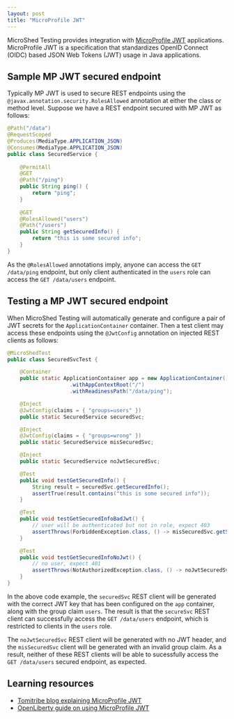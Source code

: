 ```yaml
---
layout: post
title: "MicroProfile JWT"
---
```


MicroShed Testing provides integration with [MicroProfile JWT](https://github.com/eclipse/microprofile-jwt-auth) applications. MicroProfile JWT
is a specification that standardizes OpenID Connect (OIDC) based JSON Web Tokens (JWT) usage in Java applications.

## Sample MP JWT secured endpoint

Typically MP JWT is used to secure REST endpoints using the `@javax.annotation.security.RolesAllowed` annotation at either the class or method level. Suppose we have a REST endpoint secured with MP JWT as follows:

```java
@Path("/data")
@RequestScoped
@Produces(MediaType.APPLICATION_JSON)
@Consumes(MediaType.APPLICATION_JSON)
public class SecuredService {
   
    @PermitAll
    @GET
    @Path("/ping")
    public String ping() {
        return "ping";
    }
    
    @GET
    @RolesAllowed("users")
    @Path("/users")
    public String getSecuredInfo() {
        return "this is some secured info";
    }
}
```

As the `@RolesAllowed` annotations imply, anyone can access the `GET /data/ping` endpoint, but only client authenticated in the `users` role can access the `GET /data/users` endpoint.

## Testing a MP JWT secured endpoint

When MicroShed Testing will automatically generate and configure a pair of JWT secrets for the `ApplicationContainer` container. Then a test client may access these endpoints using the `@JwtConfig` annotation on injected REST clients as follows:

```java
@MicroShedTest
public class SecuredSvcTest {

    @Container
    public static ApplicationContainer app = new ApplicationContainer()
                    .withAppContextRoot("/")
                    .withReadinessPath("/data/ping");

    @Inject
    @JwtConfig(claims = { "groups=users" })
    public static SecuredService securedSvc;

    @Inject
    @JwtConfig(claims = { "groups=wrong" })
    public static SecuredService misSecuredSvc;

    @Inject
    public static SecuredService noJwtSecuredSvc;

    @Test
    public void testGetSecuredInfo() {
        String result = securedSvc.getSecuredInfo();
        assertTrue(result.contains("this is some secured info"));
    }

    @Test
    public void testGetSecuredInfoBadJwt() {
        // user will be authenticated but not in role, expect 403
        assertThrows(ForbiddenException.class, () -> misSecuredSvc.getSecuredInfo());
    }

    @Test
    public void testGetSecuredInfoNoJwt() {
        // no user, expect 401
        assertThrows(NotAuthorizedException.class, () -> noJwtSecuredSvc.getSecuredInfo());
    }
}
```

In the above code example, the `securedSvc` REST client will be generated with the correct JWT key that has been configured on the `app` container, along with the group claim `users`. The result is that the `secureSvc` REST client can successfully access the `GET /data/users` endpoint, which is restricted to clients in the `users` role.

The `noJwtSecuredSvc` REST client will be generated with no JWT header, and the `misSecuredSvc` client will be generated with an invalid group claim. As a result, neither of these REST clients will be able to sucessfully access the `GET /data/users` secured endpoint, as expected.

## Learning resources

- [Tomitribe blog explaining MicroProfile JWT](https://www.tomitribe.com/blog/microprofile-json-web-token-jwt/)
- [OpenLiberty guide on using MicroProfile JWT](https://openliberty.io/guides/microprofile-jwt.html)
